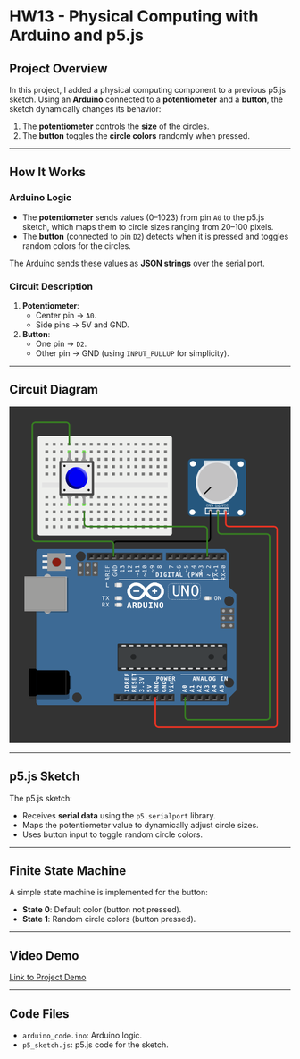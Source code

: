 # HW13 - Physical Computing with Arduino and p5.js

## Project Overview  
In this project, I added a physical computing component to a previous p5.js sketch. Using an **Arduino** connected to a **potentiometer** and a **button**, the sketch dynamically changes its behavior:
1. The **potentiometer** controls the **size** of the circles.
2. The **button** toggles the **circle colors** randomly when pressed.

---

## How It Works  

### Arduino Logic
- The **potentiometer** sends values (0–1023) from pin `A0` to the p5.js sketch, which maps them to circle sizes ranging from 20–100 pixels.
- The **button** (connected to pin `D2`) detects when it is pressed and toggles random colors for the circles.

The Arduino sends these values as **JSON strings** over the serial port.

### Circuit Description
1. **Potentiometer**:
   - Center pin → `A0`.
   - Side pins → 5V and GND.
2. **Button**:
   - One pin → `D2`.
   - Other pin → GND (using `INPUT_PULLUP` for simplicity).

---

## Circuit Diagram  
![Circuit Diagram](https://github.com/nikhilkhandelwal-DM-GY-6063-2024-Fall/HW13/blob/main/circuit_13.png)  

---

## p5.js Sketch
The p5.js sketch:
- Receives **serial data** using the `p5.serialport` library.
- Maps the potentiometer value to dynamically adjust circle sizes.
- Uses button input to toggle random circle colors.

---

## Finite State Machine
A simple state machine is implemented for the button:
- **State 0**: Default color (button not pressed).
- **State 1**: Random circle colors (button pressed).

---

## Video Demo  
[Link to Project Demo](https://github.com/nikhilkhandelwal-DM-GY-6063-2024-Fall/HW13/blob/main/IMG_0724.mp4)  

---

## Code Files  
- `arduino_code.ino`: Arduino logic.
- `p5_sketch.js`: p5.js code for the sketch.
